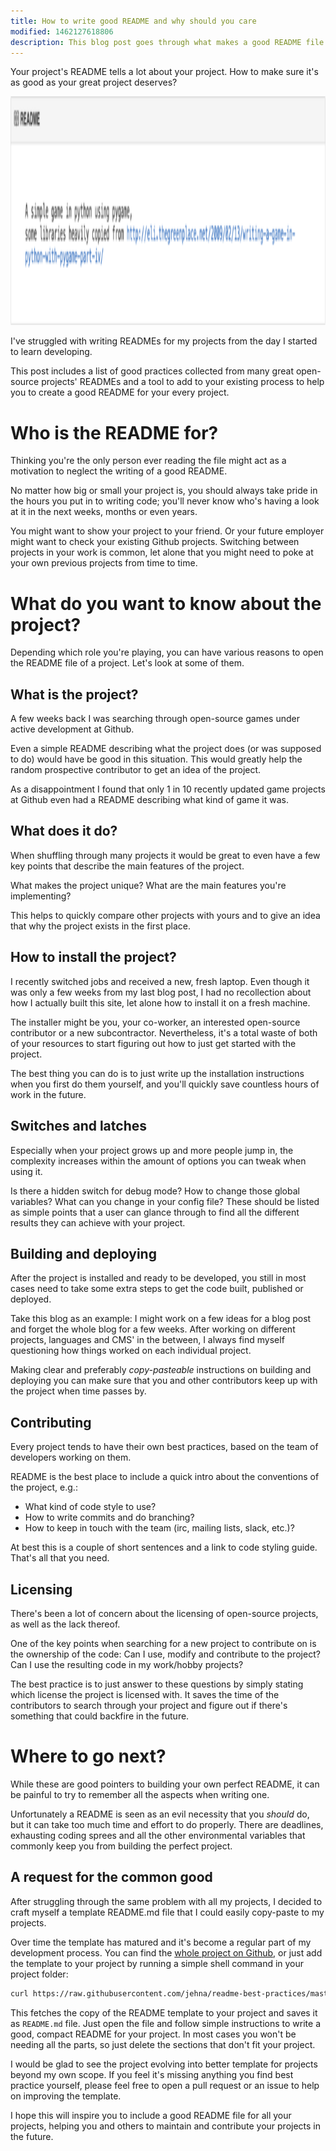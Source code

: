 ```yaml
---
title: How to write good README and why should you care
modified: 1462127618806
description: This blog post goes through what makes a good README file for your project and the motivations behind it. It also includes a tool to bootstrap your own README quickly.
---
```


Your project's README tells a lot about your project. How to make sure it's
as good as your great project deserves?

<a href="https://github.com/jvnk/game" rel="nofollow noopener" target="_blank" x="_">
<img alt="Does your awesome project's Github site look like this?" src="/images/readme-screenshot.png" data-dontoptimize width="1960" height="366" />
</a>

I've struggled with writing READMEs for my projects from the day I started
to learn developing.

This post includes a list of good practices collected from many great
open-source projects' READMEs and a tool to add to your existing process to
help you to create a good README for your every project.

# Who is the README for?

Thinking you're the only person ever reading the file might act as a
motivation to neglect the writing of a good README.

No matter how big or small your project is, you should always take pride in the
hours you put in to writing code; you'll never know who's having a look at it
in the next weeks, months or even years.

You might want to show your project to your friend. Or your future employer
might want to check your existing Github projects. Switching between projects in
your work is common, let alone that you might need to poke at your own previous
projects from time to time.

# What do you want to know about the project?

Depending which role you're playing, you can have various reasons to open the
README file of a project. Let's look at some of them.

## What is the project?

A few weeks back I was searching through open-source games under active
development at Github.

Even a simple README describing what the project does (or was supposed to do)
would have be good in this situation. This would greatly help the random
prospective contributor to get an idea of the project.

As a disappointment I found that only 1 in 10 recently updated game projects at
Github even had a README describing what kind of game it was.

## What does it do?

When shuffling through many projects it would be great to even have a few key
points that describe the main features of the project.

What makes the project unique? What are the main features you're implementing?

This helps to quickly compare other projects with yours and to give an idea that
why the project exists in the first place.

## How to install the project?

I recently switched jobs and received a new, fresh laptop. Even though it was
only a few weeks from my last blog post, I had no recollection about how I
actually built this site, let alone how to install it on a fresh machine.

The installer might be you, your co-worker, an interested open-source
contributor or a new subcontractor. Nevertheless, it's a total waste of both
of your resources to start figuring out how to just get started with the
project.

The best thing you can do is to just write up the installation instructions when
you first do them yourself, and you'll quickly save countless hours of work in
the future.

## Switches and latches

Especially when your project grows up and more people jump in, the complexity
increases within the amount of options you can tweak when using it.

Is there a hidden switch for debug mode? How to change those global variables?
What can you change in your config file? These should be listed as simple
points that a user can glance through to find all the different results they can
achieve with your project.

## Building and deploying

After the project is installed and ready to be developed, you still in most
cases need to take some extra steps to get the code built, published or
deployed.

Take this blog as an example: I might work on a few ideas for a blog post and
forget the whole blog for a few weeks. After working on different projects,
languages and CMS' in the between, I always find myself questioning how things
worked on each individual project.

Making clear and preferably *copy-pasteable* instructions on building and
deploying you can make sure that you and other contributors keep up with the
project when time passes by.

## Contributing

Every project tends to have their own best practices, based on the team of
developers working on them.

README is the best place to include a quick intro about the conventions of the
project, e.g.:

- What kind of code style to use?
- How to write commits and do branching?
- How to keep in touch with the team (irc, mailing lists, slack, etc.)?

At best this is a couple of short sentences and a link to code styling guide.
That's all that you need.

## Licensing

There's been a lot of concern about the licensing of open-source projects, as
well as the lack thereof.

One of the key points when searching for a new project to contribute on is the
ownership of the code: Can I use, modify and contribute to the project? Can I
use the resulting code in my work/hobby projects?

The best practice is to just answer to these questions by simply stating which
license the project is licensed with. It saves the time of the contributors to
search through your project and figure out if there's something that could
backfire in the future.

# Where to go next?

While these are good pointers to building your own perfect README, it can be
painful to try to remember all the aspects when writing one.

Unfortunately a README is seen as an evil necessity that you *should* do, but
it can take too much time and effort to do properly. There are deadlines,
exhausting coding sprees and all the other environmental variables that
commonly keep you from building the perfect project.

## A request for the common good

After struggling through the same problem with all my projects, I decided to
craft myself a template README.md file that I could easily copy-paste to my
projects.

Over time the template has matured and it's become a regular part of my
development process. You can find the [whole project on Github][readme-github],
or just add the template  to your project by running a simple shell command in
your project folder:

```bash
curl https://raw.githubusercontent.com/jehna/readme-best-practices/master/README-default.md > README.md
```

This fetches the copy of the README template to your project and saves it as
`README.md` file. Just open the file and follow simple instructions to write a
good, compact README for your project. In most cases you won't be needing all
the parts, so just delete the sections that don't fit your project.

I would be glad to see the project evolving into better template for projects
beyond my own scope. If you feel it's missing anything you find best practice
yourself, please feel free to open a pull request or an issue to help on
improving the template.

I hope this will inspire you to include a good README file for all your
projects, helping you and others to maintain and contribute your projects in the
future.

[readme-github]:https://github.com/jehna/readme-best-practices
